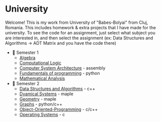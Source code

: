 # University
Welcome! This is my work from University of "Babes-Bolyai" from Cluj, Romania. This includes homework & extra projects that I have made for the university. To see the code for an assignment, just select what subject you are interested in, and then select the assignment (ex: Data Structures and Algorithms -> ADT Matrix and you have the code there)

* :closed_book: Semester 1
  - [Algebra](https://github.com/912-enache-vlad/Algebra/tree/main) 
  - [Computational Logic](https://github.com/912-enache-vlad/Computational-Logic)
  - [Computer System Architecture](https://github.com/912-enache-vlad/Computer-Systems-Architecture/tree/main) - assembly
  - [Fundamentals of programming](https://github.com/912-enache-vlad/Fundamentals-of-programming) - python
  - [Mathematical Analysis](https://github.com/912-enache-vlad/Mathematical-Analysis)
* :green_book: Semester 2
  - [Data Structures and Algorithms](https://github.com/912-enache-vlad/Data-Structures-and-Algorithms) - c++
  - [Dyamical Systems](https://github.com/912-enache-vlad/Dynamical-Systems) - maple
  - [Geometry](https://github.com/912-enache-vlad/Geometry) - maple
  - [Graphs](https://github.com/912-enache-vlad/Graph-Algorithms) - python/c++
  - [Object-Oriented-Programming](https://github.com/912-enache-vlad/Object-Oriented-Programming) - c/c++
  - [Operating Systems](https://github.com/AliceHincu/Operating-Systems) - c
